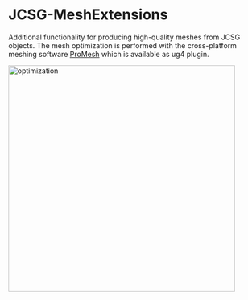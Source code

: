 # JCSG-MeshExtensions
Additional functionality for producing high-quality meshes from JCSG objects. The mesh optimization is performed with the cross-platform meshing software [ProMesh](http://promesh3d.com/) which is available as ug4 plugin.

<img src="https://raw.githubusercontent.com/miho/JCSG-MeshExtensions/master/res/img/optimize.jpg" alt="optimization" width="450">
